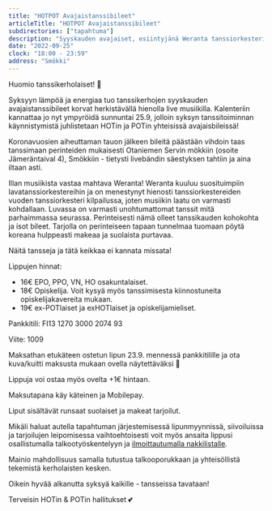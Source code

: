 ```yaml
---
title: "HOTPOT Avajaistanssibileet"
articleTitle: "HOTPOT Avajaistanssibileet"
subdirectories: ["tapahtuma"]
description: "Syyskauden avajaiset, esiintyjänä Weranta tanssiorkesteri"
date: "2022-09-25"
clock: "18:00 - 23:59"
address: "Smökki"
---
```


Huomio tanssikerholaiset! 📢

Syksyyn lämpöä ja energiaa tuo tanssikerhojen syyskauden avajaistanssibileet korvat herkistävällä hienolla live musiikilla. Kalenteriin kannattaa jo nyt ympyröidä sunnuntai 25.9, jolloin syksyn tanssitoiminnan käynnistymistä juhlistetaan HOTin ja POTin yhteisissä avajaisbileissä!

Koronavuosien aiheuttaman tauon jälkeen bileitä päästään vihdoin taas tanssimaan perinteiden mukaisesti Otaniemen Servin mökkiin (osoite Jämeräntaival 4), Smökkiin - tietysti livebändin säestyksen tahtiin ja aina iltaan asti.

Illan musiikista vastaa mahtava Weranta! Weranta kuuluu suosituimpiin lavatanssiorkestereihin ja on menestynyt hienosti tanssiorkestereiden vuoden tanssiorkesteri kilpailussa, joten musiikin laatu on varmasti kohdallaan. Luvassa on varmasti unohtumattomat tanssit mitä parhaimmassa seurassa. Perinteisesti nämä olleet tanssikauden kohokohta ja isot bileet. Tarjolla on perinteiseen tapaan tunnelmaa tuomaan pöytä koreana hulppeasti makeaa ja suolaista purtavaa.

Näitä tansseja ja tätä keikkaa ei kannata missata!

Lippujen hinnat:
  - 16€ EPO, PPO, VN, HO osakuntalaiset.
  - 18€ Opiskelija. Voit kysyä myös tanssimisesta kiinnostuneita opiskelijakavereita mukaan.
  - 19€ ex-POTlaiset ja exHOTlaiset ja opiskelijamieliset.

Pankkitili: FI13 1270 3000 2074 93

Viite: 1009

Maksathan etukäteen ostetun lipun 23.9. mennessä pankkitilille ja ota kuva/kuitti maksusta mukaan ovella näytettäväksi 🙂

Lippuja voi ostaa myös ovelta +1€ hintaan.

Maksutapana käy käteinen ja Mobilepay.

Liput sisältävät runsaat suolaiset ja makeat tarjoilut.

Mikäli haluat autella tapahtuman järjestemisessä lipunmyynnissä, siivoiluissa ja tarjoilujen leipomisessa vaihtoehtoisesti voit myös ansaita lippusi osallistumalla talkootyöskentelyyn ja [ilmoittautumalla nakkilistalle](https://docs.google.com/forms/d/e/1FAIpQLScPQ54u2UUfG1yHRHQ6PzTExOGZpgx8_admD06myNwJjUBWjg/viewform?fbclid=IwAR1IJvpmxiu1OfgxtAyA2NXxUwS_E2lwxf5ORLAQXDdF_sJMhMYl4042pGk).

Mainio mahdollisuus samalla tutustua talkooporukkaan ja yhteisöllistä tekemistä kerholaisten kesken.

Oikein hyvää alkanutta syksyä kaikille - tansseissa tavataan!

Terveisin HOTin & POTin hallitukset 💕
